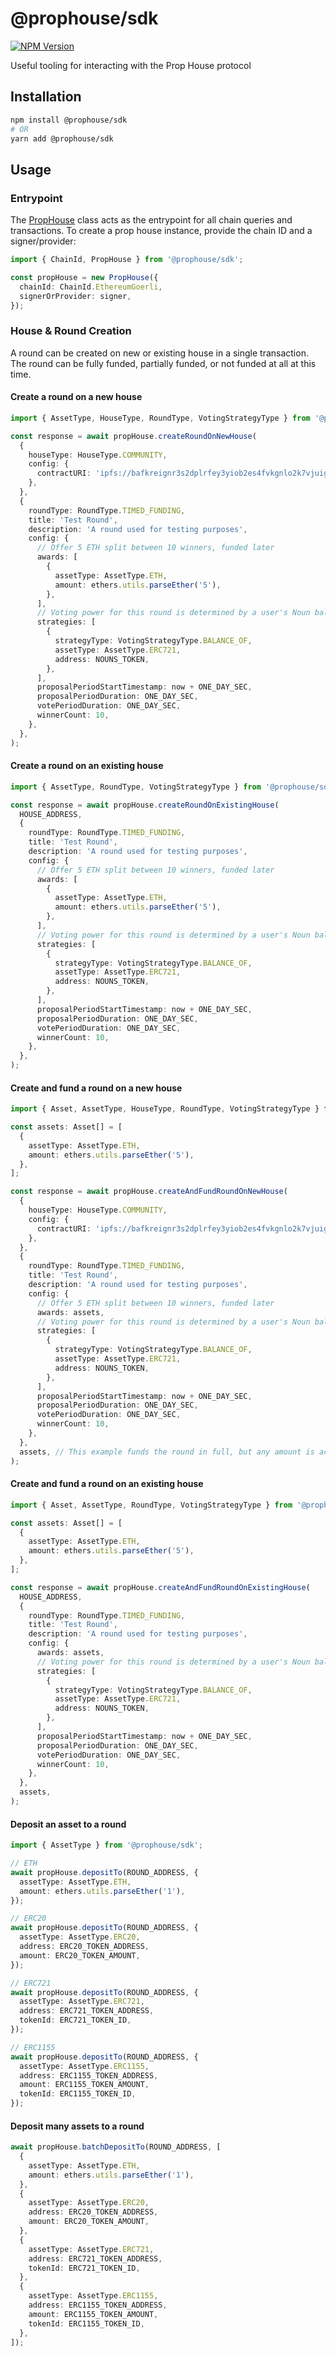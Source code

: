 # @prophouse/sdk

[![NPM Version](https://img.shields.io/npm/v/@prophouse/sdk.svg?style=flat)](https://www.npmjs.com/package/@prophouse/sdk)

Useful tooling for interacting with the Prop House protocol

## Installation

```sh
npm install @prophouse/sdk
# OR
yarn add @prophouse/sdk
```

## Usage

### Entrypoint

The [PropHouse](src/prop-house.ts) class acts as the entrypoint for all chain queries and transactions. To create a prop house instance, provide the chain ID and a signer/provider:

```ts
import { ChainId, PropHouse } from '@prophouse/sdk';

const propHouse = new PropHouse({
  chainId: ChainId.EthereumGoerli,
  signerOrProvider: signer,
});
```

### House & Round Creation

A round can be created on new or existing house in a single transaction. The round can be fully funded, partially funded, or not funded at all at this time.

#### Create a round on a new house

```ts
import { AssetType, HouseType, RoundType, VotingStrategyType } from '@prophouse/sdk';

const response = await propHouse.createRoundOnNewHouse(
  {
    houseType: HouseType.COMMUNITY,
    config: {
      contractURI: 'ipfs://bafkreignr3s2dplrfey3yiob2es4fvkgnlo2k7vjuigwswibbwpldvr5wi',
    },
  },
  {
    roundType: RoundType.TIMED_FUNDING,
    title: 'Test Round',
    description: 'A round used for testing purposes',
    config: {
      // Offer 5 ETH split between 10 winners, funded later
      awards: [
        {
          assetType: AssetType.ETH,
          amount: ethers.utils.parseEther('5'),
        },
      ],
      // Voting power for this round is determined by a user's Noun balance
      strategies: [
        {
          strategyType: VotingStrategyType.BALANCE_OF,
          assetType: AssetType.ERC721,
          address: NOUNS_TOKEN,
        },
      ],
      proposalPeriodStartTimestamp: now + ONE_DAY_SEC,
      proposalPeriodDuration: ONE_DAY_SEC,
      votePeriodDuration: ONE_DAY_SEC,
      winnerCount: 10,
    },
  },
);
```

#### Create a round on an existing house

```ts
import { AssetType, RoundType, VotingStrategyType } from '@prophouse/sdk';

const response = await propHouse.createRoundOnExistingHouse(
  HOUSE_ADDRESS,
  {
    roundType: RoundType.TIMED_FUNDING,
    title: 'Test Round',
    description: 'A round used for testing purposes',
    config: {
      // Offer 5 ETH split between 10 winners, funded later
      awards: [
        {
          assetType: AssetType.ETH,
          amount: ethers.utils.parseEther('5'),
        },
      ],
      // Voting power for this round is determined by a user's Noun balance
      strategies: [
        {
          strategyType: VotingStrategyType.BALANCE_OF,
          assetType: AssetType.ERC721,
          address: NOUNS_TOKEN,
        },
      ],
      proposalPeriodStartTimestamp: now + ONE_DAY_SEC,
      proposalPeriodDuration: ONE_DAY_SEC,
      votePeriodDuration: ONE_DAY_SEC,
      winnerCount: 10,
    },
  },
);
```

#### Create and fund a round on a new house

```ts
import { Asset, AssetType, HouseType, RoundType, VotingStrategyType } from '@prophouse/sdk';

const assets: Asset[] = [
  {
    assetType: AssetType.ETH,
    amount: ethers.utils.parseEther('5'),
  },
];

const response = await propHouse.createAndFundRoundOnNewHouse(
  {
    houseType: HouseType.COMMUNITY,
    config: {
      contractURI: 'ipfs://bafkreignr3s2dplrfey3yiob2es4fvkgnlo2k7vjuigwswibbwpldvr5wi',
    },
  },
  {
    roundType: RoundType.TIMED_FUNDING,
    title: 'Test Round',
    description: 'A round used for testing purposes',
    config: {
      // Offer 5 ETH split between 10 winners, funded later
      awards: assets,
      // Voting power for this round is determined by a user's Noun balance
      strategies: [
        {
          strategyType: VotingStrategyType.BALANCE_OF,
          assetType: AssetType.ERC721,
          address: NOUNS_TOKEN,
        },
      ],
      proposalPeriodStartTimestamp: now + ONE_DAY_SEC,
      proposalPeriodDuration: ONE_DAY_SEC,
      votePeriodDuration: ONE_DAY_SEC,
      winnerCount: 10,
    },
  },
  assets, // This example funds the round in full, but any amount is acceptable
);
```

#### Create and fund a round on an existing house

```ts
import { Asset, AssetType, RoundType, VotingStrategyType } from '@prophouse/sdk';

const assets: Asset[] = [
  {
    assetType: AssetType.ETH,
    amount: ethers.utils.parseEther('5'),
  },
];

const response = await propHouse.createAndFundRoundOnExistingHouse(
  HOUSE_ADDRESS,
  {
    roundType: RoundType.TIMED_FUNDING,
    title: 'Test Round',
    description: 'A round used for testing purposes',
    config: {
      awards: assets,
      // Voting power for this round is determined by a user's Noun balance
      strategies: [
        {
          strategyType: VotingStrategyType.BALANCE_OF,
          assetType: AssetType.ERC721,
          address: NOUNS_TOKEN,
        },
      ],
      proposalPeriodStartTimestamp: now + ONE_DAY_SEC,
      proposalPeriodDuration: ONE_DAY_SEC,
      votePeriodDuration: ONE_DAY_SEC,
      winnerCount: 10,
    },
  },
  assets,
);
```

#### Deposit an asset to a round

```ts
import { AssetType } from '@prophouse/sdk';

// ETH
await propHouse.depositTo(ROUND_ADDRESS, {
  assetType: AssetType.ETH,
  amount: ethers.utils.parseEther('1'),
});

// ERC20
await propHouse.depositTo(ROUND_ADDRESS, {
  assetType: AssetType.ERC20,
  address: ERC20_TOKEN_ADDRESS,
  amount: ERC20_TOKEN_AMOUNT,
});

// ERC721
await propHouse.depositTo(ROUND_ADDRESS, {
  assetType: AssetType.ERC721,
  address: ERC721_TOKEN_ADDRESS,
  tokenId: ERC721_TOKEN_ID,
});

// ERC1155
await propHouse.depositTo(ROUND_ADDRESS, {
  assetType: AssetType.ERC1155,
  address: ERC1155_TOKEN_ADDRESS,
  amount: ERC1155_TOKEN_AMOUNT,
  tokenId: ERC1155_TOKEN_ID,
});
```

#### Deposit many assets to a round

```ts
await propHouse.batchDepositTo(ROUND_ADDRESS, [
  {
    assetType: AssetType.ETH,
    amount: ethers.utils.parseEther('1'),
  },
  {
    assetType: AssetType.ERC20,
    address: ERC20_TOKEN_ADDRESS,
    amount: ERC20_TOKEN_AMOUNT,
  },
  {
    assetType: AssetType.ERC721,
    address: ERC721_TOKEN_ADDRESS,
    tokenId: ERC721_TOKEN_ID,
  },
  {
    assetType: AssetType.ERC1155,
    address: ERC1155_TOKEN_ADDRESS,
    amount: ERC1155_TOKEN_AMOUNT,
    tokenId: ERC1155_TOKEN_ID,
  },
]);
```
